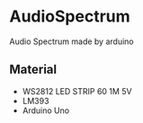 # AudioSpectrum
Audio Spectrum made by arduino

## Material
- WS2812 LED STRIP 60 1M 5V
- LM393
- Arduino Uno
